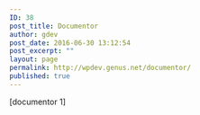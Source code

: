 ```yaml
---
ID: 38
post_title: Documentor
author: gdev
post_date: 2016-06-30 13:12:54
post_excerpt: ""
layout: page
permalink: http://wpdev.genus.net/documentor/
published: true
---
```

[documentor 1]